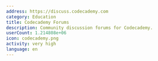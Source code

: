 ```yaml
---
address: https://discuss.codecademy.com
category: Education
title: Codecademy Forums
description: Community discussion forums for Codecademy.
userCount: 1.214808e+06
icon: codecademy.png
activity: very high
language: en
---
```

